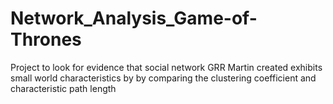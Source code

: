 # Network_Analysis_Game-of-Thrones
Project to look for evidence that social network GRR Martin created exhibits small world characteristics by by comparing the clustering coefficient and characteristic path length
